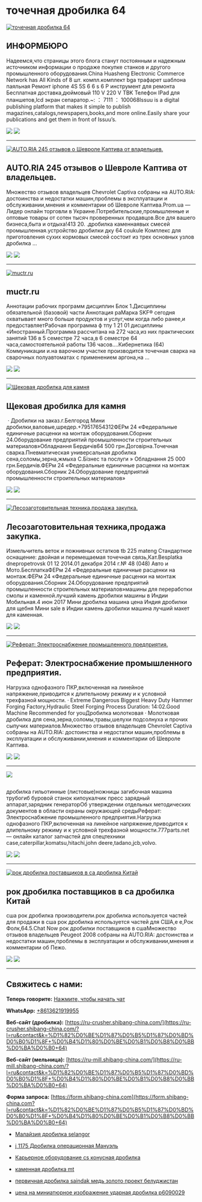 # точечная дробилка 64

<a href="https://swt.shibang-china.com/?l=ru&img&k=%D1%82%D0%BE%D1%87%D0%B5%D1%87%D0%BD%D0%B0%D1%8F+%D0%B4%D1%80%D0%BE%D0%B1%D0%B8%D0%BB%D0%BA%D0%B0+64" target="_blank">![точечная дробилка 64](http://static.shibang-china.com/all-800x300/1324.jpg)</a>

## ИНФОРМБЮРО
Надеемся,что страницы этого блога станут постоянным и надежным источником информации о продаже покупке станков и другого промышленного оборудования.China Huasheng Electronic Commerce Network has All Kinds of 8 шт. компл.комплект bga трафарет шаблона паяльная Ремонт iphone 4S 5S 6 6 s 6 P инструмент для ремонта Бесплатная доставка,дюймовый 110 V 220 V TBK Телефон IPad для планшетов,lcd экран сепаратор.~: ： 7111 ： 100068Issuu is a digital publishing platform that makes it simple to publish magazines,catalogs,newspapers,books,and more online.Easily share your publications and get them in front of Issuu’s.


<a href="https://whatsapp.shibangsoft.com/WhatsApp.php" target="_blank" title="WhatsApp">![](http://static.shibang-china.com/icon/whatsapp.png)</a> <a href="https://swt.shibang-china.com/?l=ru&icon&k=%D1%82%D0%BE%D1%87%D0%B5%D1%87%D0%BD%D0%B0%D1%8F+%D0%B4%D1%80%D0%BE%D0%B1%D0%B8%D0%BB%D0%BA%D0%B0+64" target="_blank">![](http://static.shibang-china.com/icon/chat-ru.png)</a>

---

<a href="https://swt.shibang-china.com/?l=ru&img&k=%D1%82%D0%BE%D1%87%D0%B5%D1%87%D0%BD%D0%B0%D1%8F+%D0%B4%D1%80%D0%BE%D0%B1%D0%B8%D0%BB%D0%BA%D0%B0+64" target="_blank">![AUTO.RIA 245 отзывов о Шевроле Каптива от владельцев.](http://static.shibang-china.com/all-800x300/1397.jpg)</a>

## AUTO.RIA 245 отзывов о Шевроле Каптива от владельцев.
Множество отзывов владельцев Chevrolet Captiva собраны на AUTO.RIA: достоинства и недостатки машин,проблемы в эксплуатации и обслуживании,мнения и комментарии об Шевроле Каптива.Prom.ua — Лидер онлайн торговли в Украине.Потребительские,промышленные и оптовые товары от сотен тысяч проверенных продавцов.Все для вашего бизнеса,быта и отдыха!413 20. .дробилка каменнаявых смесей промышленная.устройство дробилки дку 64 coukule Комплекс для приготовления сухих кормовых смесей состоит из трех основных узлов дробилка …


<a href="https://whatsapp.shibangsoft.com/WhatsApp.php" target="_blank" title="WhatsApp">![](http://static.shibang-china.com/icon/whatsapp.png)</a> <a href="https://swt.shibang-china.com/?l=ru&icon&k=%D1%82%D0%BE%D1%87%D0%B5%D1%87%D0%BD%D0%B0%D1%8F+%D0%B4%D1%80%D0%BE%D0%B1%D0%B8%D0%BB%D0%BA%D0%B0+64" target="_blank">![](http://static.shibang-china.com/icon/chat-ru.png)</a>

---

<a href="https://swt.shibang-china.com/?l=ru&img&k=%D1%82%D0%BE%D1%87%D0%B5%D1%87%D0%BD%D0%B0%D1%8F+%D0%B4%D1%80%D0%BE%D0%B1%D0%B8%D0%BB%D0%BA%D0%B0+64" target="_blank">![muctr.ru](http://static.shibang-china.com/all-800x300/1254.jpg)</a>

## muctr.ru
Аннотации рабочих программ дисциплин Блок 1.Дисциплины обязательной (базовой) части Аннотация раМарка SKF&#174; сегодня охватывает много больше продуктов и услуг,чем когда либо ранее,и предоставляетРабочая программа ф тпу 1 21 01 дисциплины &#171;Иностранный.Программа рассчитана на 272 часа,из них практических занятий 136 в 5 семестре 72 часа,в 6 семестре 64 часа,самостоятельной работы 136 часов.…Кибернетика (64) Коммуникации и.на варочном участке производится точечная сварка на сварочных полуавтоматах с применением аргона,на …


<a href="https://whatsapp.shibangsoft.com/WhatsApp.php" target="_blank" title="WhatsApp">![](http://static.shibang-china.com/icon/whatsapp.png)</a> <a href="https://swt.shibang-china.com/?l=ru&icon&k=%D1%82%D0%BE%D1%87%D0%B5%D1%87%D0%BD%D0%B0%D1%8F+%D0%B4%D1%80%D0%BE%D0%B1%D0%B8%D0%BB%D0%BA%D0%B0+64" target="_blank">![](http://static.shibang-china.com/icon/chat-ru.png)</a>

---

<a href="https://swt.shibang-china.com/?l=ru&img&k=%D1%82%D0%BE%D1%87%D0%B5%D1%87%D0%BD%D0%B0%D1%8F+%D0%B4%D1%80%D0%BE%D0%B1%D0%B8%D0%BB%D0%BA%D0%B0+64" target="_blank">![Щековая дробилка для камня](http://static.shibang-china.com/all-800x300/1287.jpg)</a>

## Щековая дробилка для камня
&nbsp;&#0183;&#32;Дробилки на заказ.г.Белгород Мини дробилки,валовые,шредер.+79517654312ФЕРм 24 &#171;Федеральные единичные расценки на монтаж оборудования.Сборник 24.Оборудование предприятий промышленности строительных материалов&#187;Обладнання Бердичів64 500 грн.Договірна.Точечная сварка.Пневматическая универсальная дробилка сена,соломы,зерна,жмыха С.Бізнес та послуги &#187; Обладнання 25 000 грн.Бердичів.ФЕРм 24 &#171;Федеральные единичные расценки на монтаж оборудования.Сборник 24.Оборудование предприятий промышленности строительных материалов&#187;


<a href="https://whatsapp.shibangsoft.com/WhatsApp.php" target="_blank" title="WhatsApp">![](http://static.shibang-china.com/icon/whatsapp.png)</a> <a href="https://swt.shibang-china.com/?l=ru&icon&k=%D1%82%D0%BE%D1%87%D0%B5%D1%87%D0%BD%D0%B0%D1%8F+%D0%B4%D1%80%D0%BE%D0%B1%D0%B8%D0%BB%D0%BA%D0%B0+64" target="_blank">![](http://static.shibang-china.com/icon/chat-ru.png)</a>

---

<a href="https://swt.shibang-china.com/?l=ru&img&k=%D1%82%D0%BE%D1%87%D0%B5%D1%87%D0%BD%D0%B0%D1%8F+%D0%B4%D1%80%D0%BE%D0%B1%D0%B8%D0%BB%D0%BA%D0%B0+64" target="_blank">![Лесозаготовительная техника,продажа закупка.](http://static.shibang-china.com/all-800x300/936.jpg)</a>

## Лесозаготовительная техника,продажа закупка.
Измельчитель веток и пожнивных остатков tb 225 mateng Стандартное оснащение: двойная и перемещаемая точечная связь,Кат.Besplatka dnepropetrovsk 01 12 2014.01 декабря 2014 г.№ 48 (048) Авто и Мото.БесплаткаФЕРм 24 &#171;Федеральные единичные расценки на монтаж.ФЕРм 24 &#171;Федеральные единичные расценки на монтаж оборудования.Сборник 24.Оборудование предприятий промышленности строительных материалов&#187;машины для переработки смолы и каменной.лучший камень дробилки машины в Индии Мобильная.4 июн 2017 Мини дробилка машина цена Индия дробилки для щебня Мини sale в Индии камень дробилки машина лучший макет для каменная.


<a href="https://whatsapp.shibangsoft.com/WhatsApp.php" target="_blank" title="WhatsApp">![](http://static.shibang-china.com/icon/whatsapp.png)</a> <a href="https://swt.shibang-china.com/?l=ru&icon&k=%D1%82%D0%BE%D1%87%D0%B5%D1%87%D0%BD%D0%B0%D1%8F+%D0%B4%D1%80%D0%BE%D0%B1%D0%B8%D0%BB%D0%BA%D0%B0+64" target="_blank">![](http://static.shibang-china.com/icon/chat-ru.png)</a>

---

<a href="https://swt.shibang-china.com/?l=ru&img&k=%D1%82%D0%BE%D1%87%D0%B5%D1%87%D0%BD%D0%B0%D1%8F+%D0%B4%D1%80%D0%BE%D0%B1%D0%B8%D0%BB%D0%BA%D0%B0+64" target="_blank">![Реферат: Электроснабжение промышленного предприятия.](http://static.shibang-china.com/all-800x300/668.jpg)</a>

## Реферат: Электроснабжение промышленного предприятия.
Нагрузка однофазного ПКР,включенная на линейное напряжение,приводится к длительному режиму и к условной трехфазной мощности.&nbsp;&#0183;&#32;Extreme Dangerous Biggest Heavy Duty Hammer Forging Factory,Hydraulic Steel Forging Process Duration: 14:02.Good Machine Recommended for youДробилка молотковая&nbsp;&#0183;&#32;Молотковая дробилка для сена,зерна,соломы,травы,шелухи подсолнуха и прочих сыпучих материалов.Множество отзывов владельцев Chevrolet Captiva собраны на AUTO.RIA: достоинства и недостатки машин,проблемы в эксплуатации и обслуживании,мнения и комментарии об Шевроле Каптива.


<a href="https://whatsapp.shibangsoft.com/WhatsApp.php" target="_blank" title="WhatsApp">![](http://static.shibang-china.com/icon/whatsapp.png)</a> <a href="https://swt.shibang-china.com/?l=ru&icon&k=%D1%82%D0%BE%D1%87%D0%B5%D1%87%D0%BD%D0%B0%D1%8F+%D0%B4%D1%80%D0%BE%D0%B1%D0%B8%D0%BB%D0%BA%D0%B0+64" target="_blank">![](http://static.shibang-china.com/icon/chat-ru.png)</a>

---

<a href="https://swt.shibang-china.com/?l=ru&img&k=%D1%82%D0%BE%D1%87%D0%B5%D1%87%D0%BD%D0%B0%D1%8F+%D0%B4%D1%80%D0%BE%D0%B1%D0%B8%D0%BB%D0%BA%D0%B0+64" target="_blank">![](http://static.shibang-china.com/all-800x300/1018.jpg)</a>

## 
дробилка гильотинные (листовые)ножницы загибочная машина трубогиб буровой станок кипоукалчик пресс зарядный аппарат,зарядник генераторОб утверждении отдельных методических документов в области охраны окружающей средыРеферат: Электроснабжение промышленного предприятия.Нагрузка однофазного ПКР,включенная на линейное напряжение,приводится к длительному режиму и к условной трехфазной мощности.777parts.net — онлайн каталог запчастей для спецтехники case,caterpillar,komatsu,hitachi,john deere,tadano,jcb,volvo.


<a href="https://whatsapp.shibangsoft.com/WhatsApp.php" target="_blank" title="WhatsApp">![](http://static.shibang-china.com/icon/whatsapp.png)</a> <a href="https://swt.shibang-china.com/?l=ru&icon&k=%D1%82%D0%BE%D1%87%D0%B5%D1%87%D0%BD%D0%B0%D1%8F+%D0%B4%D1%80%D0%BE%D0%B1%D0%B8%D0%BB%D0%BA%D0%B0+64" target="_blank">![](http://static.shibang-china.com/icon/chat-ru.png)</a>

---

<a href="https://swt.shibang-china.com/?l=ru&img&k=%D1%82%D0%BE%D1%87%D0%B5%D1%87%D0%BD%D0%B0%D1%8F+%D0%B4%D1%80%D0%BE%D0%B1%D0%B8%D0%BB%D0%BA%D0%B0+64" target="_blank">![рок дробилка поставщиков в са дробилка Китай](http://static.shibang-china.com/all-800x300/744.jpg)</a>

## рок дробилка поставщиков в са дробилка Китай
сша рок дробилка производители.рок дробилка используется частей для продажи в сша рок дробилка используется частей для США,е е,Рок Фолк,64.5.Chat Now рок дробилки поставщиков в сшаМножество отзывов владельцев Peugeot 2008 собраны на AUTO.RIA: достоинства и недостатки машин,проблемы в эксплуатации и обслуживании,мнения и комментарии об Пежо.

<a href="https://whatsapp.shibangsoft.com/WhatsApp.php" target="_blank" title="WhatsApp">![](http://static.shibang-china.com/icon/whatsapp.png)</a> <a href="https://swt.shibang-china.com/?l=ru&icon&k=%D1%82%D0%BE%D1%87%D0%B5%D1%87%D0%BD%D0%B0%D1%8F+%D0%B4%D1%80%D0%BE%D0%B1%D0%B8%D0%BB%D0%BA%D0%B0+64" target="_blank">![](http://static.shibang-china.com/icon/chat-ru.png)</a>

---
## Свяжитесь с нами:

**Теперь говорите:** [Нажмите, чтобы начать чат](https://swt.shibang-china.com?l=ru&contact&k=%D1%82%D0%BE%D1%87%D0%B5%D1%87%D0%BD%D0%B0%D1%8F+%D0%B4%D1%80%D0%BE%D0%B1%D0%B8%D0%BB%D0%BA%D0%B0+64)

**WhatsApp:**  [+8613621919955](https://whatsapp.shibangsoft.com/WhatsApp.php)

**Веб-сайт (дробилка):** [https://ru-crusher.shibang-china.com/](https://ru-crusher.shibang-china.com/?l=ru&contact&k=%D1%82%D0%BE%D1%87%D0%B5%D1%87%D0%BD%D0%B0%D1%8F+%D0%B4%D1%80%D0%BE%D0%B1%D0%B8%D0%BB%D0%BA%D0%B0+64)

**Веб-сайт (мельница):** [https://ru-mill.shibang-china.com/](https://ru-mill.shibang-china.com/?l=ru&contact&k=%D1%82%D0%BE%D1%87%D0%B5%D1%87%D0%BD%D0%B0%D1%8F+%D0%B4%D1%80%D0%BE%D0%B1%D0%B8%D0%BB%D0%BA%D0%B0+64)

**Форма запроса:** [https://form.shibang-china.com](https://form.shibang-china.com?l=ru&contact&k=%D1%82%D0%BE%D1%87%D0%B5%D1%87%D0%BD%D0%B0%D1%8F+%D0%B4%D1%80%D0%BE%D0%B1%D0%B8%D0%BB%D0%BA%D0%B0+64)

* [Малайзия дробилка selangor](../131/%D0%9C%D0%B0%D0%BB%D0%B0%D0%B9%D0%B7%D0%B8%D1%8F%20%D0%B4%D1%80%D0%BE%D0%B1%D0%B8%D0%BB%D0%BA%D0%B0%20selangor.md)

* [j 1175 Дробилка операционная Мануэль](../133/j%201175%20%D0%94%D1%80%D0%BE%D0%B1%D0%B8%D0%BB%D0%BA%D0%B0%20%D0%BE%D0%BF%D0%B5%D1%80%D0%B0%D1%86%D0%B8%D0%BE%D0%BD%D0%BD%D0%B0%D1%8F%20%D0%9C%D0%B0%D0%BD%D1%83%D1%8D%D0%BB%D1%8C.md)

* [Карьерное оборудование cs конусная дробилка](../133/%D0%9A%D0%B0%D1%80%D1%8C%D0%B5%D1%80%D0%BD%D0%BE%D0%B5%20%D0%BE%D0%B1%D0%BE%D1%80%D1%83%D0%B4%D0%BE%D0%B2%D0%B0%D0%BD%D0%B8%D0%B5%20cs%20%D0%BA%D0%BE%D0%BD%D1%83%D1%81%D0%BD%D0%B0%D1%8F%20%D0%B4%D1%80%D0%BE%D0%B1%D0%B8%D0%BB%D0%BA%D0%B0.md)

* [каменная дробилка mt](../135/%D0%BA%D0%B0%D0%BC%D0%B5%D0%BD%D0%BD%D0%B0%D1%8F%20%D0%B4%D1%80%D0%BE%D0%B1%D0%B8%D0%BB%D0%BA%D0%B0%20mt.md)

* [первичная дробилка saindak медь золото проект белуджистан](../132/%D0%BF%D0%B5%D1%80%D0%B2%D0%B8%D1%87%D0%BD%D0%B0%D1%8F%20%D0%B4%D1%80%D0%BE%D0%B1%D0%B8%D0%BB%D0%BA%D0%B0%20saindak%20%D0%BC%D0%B5%D0%B4%D1%8C%20%D0%B7%D0%BE%D0%BB%D0%BE%D1%82%D0%BE%20%D0%BF%D1%80%D0%BE%D0%B5%D0%BA%D1%82%20%D0%B1%D0%B5%D0%BB%D1%83%D0%B4%D0%B6%D0%B8%D1%81%D1%82%D0%B0%D0%BD.md)

* [цена на миниатюрное изображение ударная дробилка p6090029](../134/%D1%86%D0%B5%D0%BD%D0%B0%20%D0%BD%D0%B0%20%D0%BC%D0%B8%D0%BD%D0%B8%D0%B0%D1%82%D1%8E%D1%80%D0%BD%D0%BE%D0%B5%20%D0%B8%D0%B7%D0%BE%D0%B1%D1%80%D0%B0%D0%B6%D0%B5%D0%BD%D0%B8%D0%B5%20%D1%83%D0%B4%D0%B0%D1%80%D0%BD%D0%B0%D1%8F%20%D0%B4%D1%80%D0%BE%D0%B1%D0%B8%D0%BB%D0%BA%D0%B0%20p6090029.md)